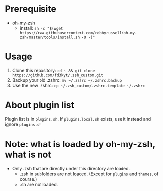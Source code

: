 # Prerequisite
* [oh-my-zsh](https://github.com/robbyrussell/oh-my-zsh)
  * install: `sh -c "$(wget https://raw.githubusercontent.com/robbyrussell/oh-my-zsh/master/tools/install.sh -O -)"`

# Usage
1. Clone this repository: `cd ~ && git clone https://github.com/fd3kyt/.zsh_custom.git`
2. Backup your old .zshrc: `mv ~/.zshrc ~/.zshrc.backup`
3. Use the new .zshrc: `cp ~/.zsh_custom/.zshrc.template ~/.zshrc`

# About plugin list
Plugin list is in `plugins.sh`. If `plugins.local.sh` exists, use it
instead and ignore `plugins.sh`

# Note: what is loaded by oh-my-zsh, what is not
* Only .zsh that are directly under this directory are loaded.
  * .zsh in subfolders are not loaded. (Except for `plugins` and
    `themes`, of course.)
  * .sh are not loaded.
